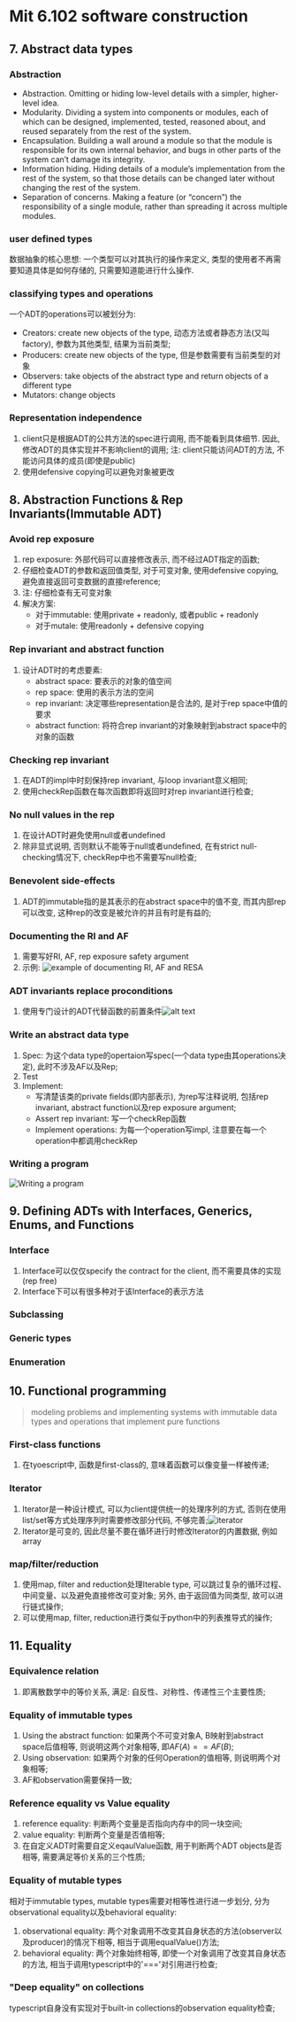 # Mit 6.102 software construction
## 7. Abstract data types
### Abstraction
- Abstraction. Omitting or hiding low-level details with a simpler, higher-level idea.
- Modularity. Dividing a system into components or modules, each of which can be designed, implemented, tested, reasoned about, and reused separately from the rest of the system.
- Encapsulation. Building a wall around a module so that the module is responsible for its own internal behavior, and bugs in other parts of the system can’t damage its integrity.
- Information hiding. Hiding details of a module’s implementation from the rest of the system, so that those details can be changed later without changing the rest of the system.
- Separation of concerns. Making a feature (or “concern”) the responsibility of a single module, rather than spreading it across multiple modules.
  
### user defined types
数据抽象的核心思想: 一个类型可以对其执行的操作来定义, 类型的使用者不再需要知道具体是如何存储的, 只需要知道能进行什么操作.

### classifying types and operations
一个ADT的operations可以被划分为:
- Creators: create new objects of the type, 动态方法或者静态方法(又叫factory), 参数为其他类型, 结果为当前类型;
- Producers: create new objects of the type, 但是参数需要有当前类型的对象
- Observers: take objects of the abstract type and return objects of a different type
- Mutators: change objects

### Representation independence
1. client只是根据ADT的公共方法的spec进行调用, 而不能看到具体细节. 因此, 修改ADT的具体实现并不影响client的调用; 注: client只能访问ADT的方法, 不能访问具体的成员(即使是public) 
2. 使用defensive copying可以避免对象被更改

## 8. Abstraction Functions & Rep Invariants(Immutable ADT)
### Avoid rep exposure
1. rep exposure: 外部代码可以直接修改表示, 而不经过ADT指定的函数;
2. 仔细检查ADT的参数和返回值类型, 对于可变对象, 使用defensive copying, 避免直接返回可变数据的直接reference;
3. 注: 仔细检查有无可变对象
4. 解决方案: 
   - 对于immutable: 使用private + readonly, 或者public + readonly
   - 对于mutale: 使用readonly + defensive copying

### Rep invariant and abstract function
1. 设计ADT时的考虑要素: 
   - abstract space: 要表示的对象的值空间
   - rep space: 使用的表示方法的空间
   - rep invariant: 决定哪些representation是合法的, 是对于rep space中值的要求
   - abstract function: 将符合rep invariant的对象映射到abstract space中的对象的函数

### Checking rep invariant
1. 在ADT的impl中时刻保持rep invariant, 与loop invariant意义相同;
2. 使用checkRep函数在每次函数即将返回时对rep invariant进行检查;

### No null values in the rep
1. 在设计ADT时避免使用null或者undefined
2. 除非显式说明, 否则默认不能等于null或者undefined, 在有strict null-checking情况下, checkRep中也不需要写null检查;

### Benevolent side-effects
1. ADT的immutable指的是其表示的在abstract space中的值不变, 而其内部rep可以改变, 这种rep的改变是被允许的并且有时是有益的;

### Documenting the RI and AF
1. 需要写好RI, AF, rep exposure safety argument
2. 示例: ![example of documenting RI, AF and RESA](img/image9.png)

### ADT invariants replace proconditions
1. 使用专门设计的ADT代替函数的前置条件![alt text](img/image10.png)

### Write an abstract data type
1. Spec: 为这个data type的opertaion写spec(一个data type由其operations决定), 此时不涉及AF以及Rep;
2. Test
3. Implement: 
   - 写清楚该类的private fields(即内部表示), 为rep写注释说明, 包括rep invariant, abstract function以及rep exposure argument; 
   - Assert rep invariant: 写一个checkRep函数
   - Implement operations: 为每一个operation写impl, 注意要在每一个operation中都调用checkRep

### Writing a program
![Writing a program](img/image11.png)

## 9. Defining ADTs with Interfaces, Generics, Enums, and Functions
### Interface
1. Interface可以仅仅specify the contract for the client, 而不需要具体的实现(rep free)
2. Interface下可以有很多种对于该Interface的表示方法

### Subclassing

### Generic types
### Enumeration

## 10. Functional programming
> modeling problems and implementing systems with immutable data types and operations that implement pure functions

### First-class functions
1. 在tyoescript中, 函数是first-class的, 意味着函数可以像变量一样被传递;

### Iterator
1. Iterator是一种设计模式, 可以为client提供统一的处理序列的方式, 否则在使用list/set等方式处理序列时需要修改部分代码, 不够完善;![iterator](img/image12.png)
2. Iterator是可变的, 因此尽量不要在循环进行时修改Iterator的内置数据, 例如array

### map/filter/reduction
1. 使用map, filter and reduction处理Iterable type, 可以跳过复杂的循环过程、中间变量、以及避免直接修改可变对象; 另外, 由于返回值为同类型, 故可以进行链式操作;
2. 可以使用map, filter, reduction进行类似于python中的列表推导式的操作;
   
## 11. Equality
### Equivalence relation
1. 即离散数学中的等价关系, 满足: 自反性、对称性、传递性三个主要性质;

### Equality of immutable types
1. Using the abstract function: 如果两个不可变对象A, B映射到abstract space后值相等, 
   则说明这两个对象相等, 即$AF(A) == AF(B)$;
2. Using observation: 如果两个对象的任何Operation的值相等, 则说明两个对象相等;
3. AF和observation需要保持一致;

### Reference equality vs Value equality
1. reference equality: 判断两个变量是否指向内存中的同一块空间;
2. value equality: 判断两个变量是否值相等;
3. 在自定义ADT时需要自定义eqaulValue函数, 用于判断两个ADT objects是否相等, 需要满足等价关系的三个性质;

### Equality of mutable types
相对于immutable types, mutable types需要对相等性进行进一步划分, 分为observational equality以及behavioral equality:
1. observational equality: 两个对象调用不改变其自身状态的方法(observer以及producer)的情况下相等, 相当于调用equalValue()方法;
2. behavioral equality: 两个对象始终相等, 即使一个对象调用了改变其自身状态的方法, 相当于调用typescript中的'==='对引用进行检查;
   
### "Deep equality" on collections
typescript自身没有实现对于built-in collections的observation equality检查;